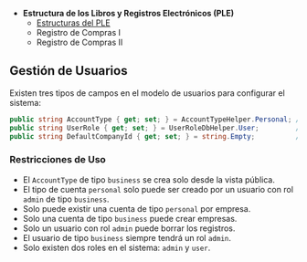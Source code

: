 - **Estructura de los Libros y Registros Electrónicos (PLE)**
  - [Estructuras del PLE](https://emprender.sunat.gob.pe/estructurasple)
  - Registro de Compras I
  - Registro de Compras II

## Gestión de Usuarios

Existen tres tipos de campos en el modelo de usuarios para configurar el sistema:

```csharp
public string AccountType { get; set; } = AccountTypeHelper.Personal; // Configura el tipo de cuenta
public string UserRole { get; set; } = UserRoleDbHelper.User;         // Configura el rol del usuario
public string DefaultCompanyId { get; set; } = string.Empty;          // Id por defecto de la empresa
```

### Restricciones de Uso

- El `AccountType` de tipo `business` se crea solo desde la vista pública.
- El tipo de cuenta `personal` solo puede ser creado por un usuario con rol `admin` de tipo `business`.
- Solo puede existir una cuenta de tipo `personal` por empresa.
- Solo una cuenta de tipo `business` puede crear empresas.
- Solo un usuario con rol `admin` puede borrar los registros.
- El usuario de tipo `business` siempre tendrá un rol `admin`.
- Solo existen dos roles en el sistema: `admin` y `user`.
